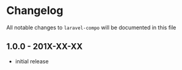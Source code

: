 # Changelog

All notable changes to `laravel-compo` will be documented in this file

## 1.0.0 - 201X-XX-XX

- initial release
